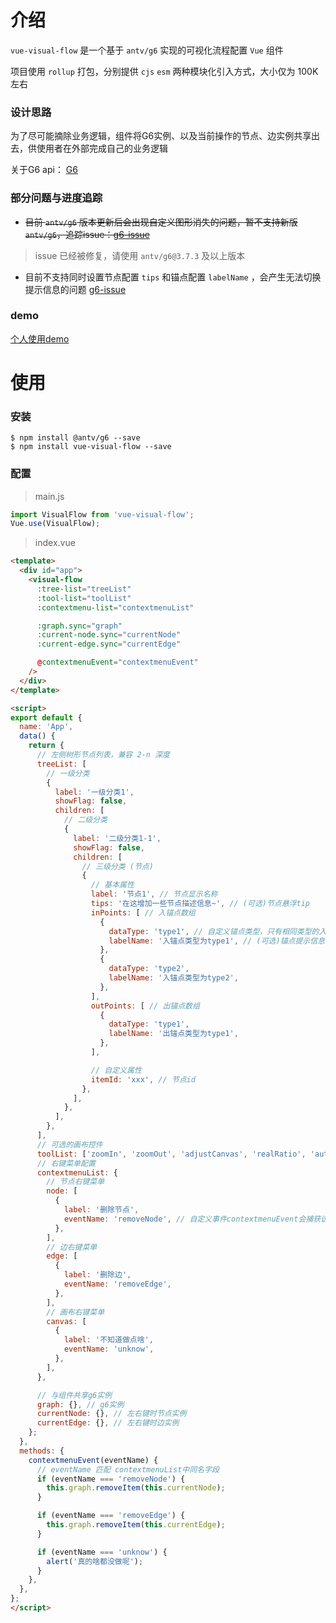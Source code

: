 # 介绍

`` vue-visual-flow `` 是一个基于 `` antv/g6 `` 实现的可视化流程配置 `` Vue `` 组件

项目使用 `` rollup `` 打包，分别提供 `` cjs `` `` esm `` 两种模块化引入方式，大小仅为 100K 左右

### 设计思路

为了尽可能摘除业务逻辑，组件将G6实例、以及当前操作的节点、边实例共享出去，供使用者在外部完成自己的业务逻辑

关于G6 api： [G6](https://g6.antv.vision/zh/docs/api/Graph)

### 部分问题与进度追踪

- ~~目前 ``antv/g6`` 版本更新后会出现自定义图形消失的问题，暂不支持新版 ``antv/g6``，追踪issue：[g6-issue](https://github.com/antvis/G6/issues/2078)~~ 

> issue 已经被修复，请使用 `` antv/g6@3.7.3 `` 及以上版本

- 目前不支持同时设置节点配置 `` tips `` 和锚点配置 `` labelName `` ，会产生无法切换提示信息的问题 [g6-issue](https://github.com/antvis/G6/issues/2153)

### demo

[个人使用demo](https://github.com/qunzi0214/vue-visual-flow-demo)

# 使用

### 安装

```
$ npm install @antv/g6 --save
$ npm install vue-visual-flow --save
```

### 配置

> main.js

``` javascript
import VisualFlow from 'vue-visual-flow';
Vue.use(VisualFlow);
```

> index.vue

``` html
<template>
  <div id="app">
    <visual-flow
      :tree-list="treeList"
      :tool-list="toolList"
      :contextmenu-list="contextmenuList"

      :graph.sync="graph"
      :current-node.sync="currentNode"
      :current-edge.sync="currentEdge"

      @contextmenuEvent="contextmenuEvent"
    />
  </div>
</template>

<script>
export default {
  name: 'App',
  data() {
    return {
      // 左侧树形节点列表，兼容 2-n 深度
      treeList: [
        // 一级分类
        {
          label: '一级分类1',
          showFlag: false,
          children: [
            // 二级分类
            {
              label: '二级分类1-1',
              showFlag: false,
              children: [
                // 三级分类 (节点)
                {
                  // 基本属性
                  label: '节点1', // 节点显示名称
                  tips: '在这增加一些节点描述信息~', // (可选)节点悬浮tip
                  inPoints: [ // 入锚点数组
                    {
                      dataType: 'type1', // 自定义锚点类型，只有相同类型的入锚点和出锚点才可以连接
                      labelName: '入锚点类型为type1', // (可选)锚点提示信息
                    },
                    {
                      dataType: 'type2',
                      labelName: '入锚点类型为type2',
                    },
                  ],
                  outPoints: [ // 出锚点数组
                    {
                      dataType: 'type1',
                      labelName: '出锚点类型为type1',
                    },
                  ],

                  // 自定义属性
                  itemId: 'xxx', // 节点id
                },
              ],
            },
          ],
        },
      ],
      // 可选的画布控件
      toolList: ['zoomIn', 'zoomOut', 'adjustCanvas', 'realRatio', 'autoFormat', 'fullScreen'], 
      // 右键菜单配置
      contextmenuList: {
        // 节点右键菜单
        node: [
          {
            label: '删除节点',
            eventName: 'removeNode', // 自定义事件contextmenuEvent会捕获该字段
          },
        ],
        // 边右键菜单
        edge: [
          {
            label: '删除边',
            eventName: 'removeEdge',
          },
        ],
        // 画布右键菜单
        canvas: [
          {
            label: '不知道做点啥',
            eventName: 'unknow',
          },
        ],
      },

      // 与组件共享g6实例
      graph: {}, // g6实例
      currentNode: {}, // 左右键时节点实例
      currentEdge: {}, // 左右键时边实例
    };
  },
  methods: {
    contextmenuEvent(eventName) {
      // eventName 匹配 contextmenuList中同名字段
      if (eventName === 'removeNode') {
        this.graph.removeItem(this.currentNode);
      }

      if (eventName === 'removeEdge') {
        this.graph.removeItem(this.currentEdge);
      }

      if (eventName === 'unknow') {
        alert('真的啥都没做呢');
      }
    },
  },
};
</script>
```
